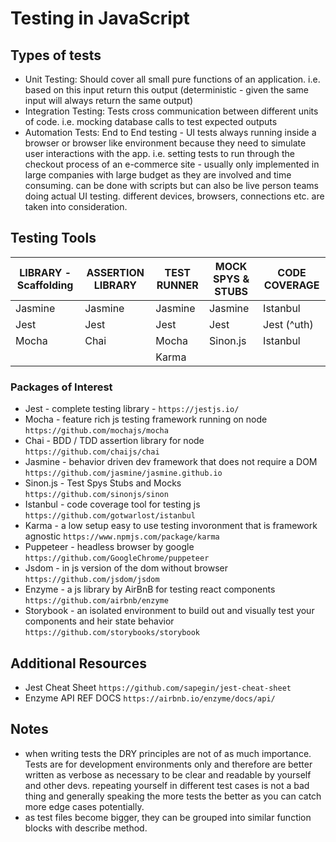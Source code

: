 # Testing in JavaScript

## Types of tests

- Unit Testing: Should cover all small pure functions of an application. i.e. based on this input return this output (deterministic - given the same input will always return the same output)
- Integration Testing: Tests cross communication between different units of code. i.e. mocking database calls to test expected outputs
- Automation Tests: End to End testing - UI tests always running inside a browser or browser like environment because they need to simulate user interactions with the app. i.e. setting tests to run through the checkout process of an e-commerce site - usually only implemented in large companies with large budget as they are involved and time consuming. can be done with scripts but can also be live person teams doing actual UI testing. different devices, browsers, connections etc. are taken into consideration.

## Testing Tools

| LIBRARY - Scaffolding | ASSERTION LIBRARY | TEST RUNNER | MOCK SPYS & STUBS | CODE COVERAGE |
| --------------------- | ----------------- | ----------- | ----------------- | ------------- |
| Jasmine               | Jasmine           | Jasmine     | Jasmine           | Istanbul      |
| Jest                  | Jest              | Jest        | Jest              | Jest (^uth)   |
| Mocha                 | Chai              | Mocha       | Sinon.js          | Istanbul      |
|                       |                   | Karma       |                   |               |

### Packages of Interest

- Jest - complete testing library - `https://jestjs.io/`
- Mocha - feature rich js testing framework running on node `https://github.com/mochajs/mocha`
- Chai - BDD / TDD assertion library for node `https://github.com/chaijs/chai`
- Jasmine - behavior driven dev framework that does not require a DOM `https://github.com/jasmine/jasmine.github.io`
- Sinon.js - Test Spys Stubs and Mocks `https://github.com/sinonjs/sinon`
- Istanbul - code coverage tool for testing js `https://github.com/gotwarlost/istanbul`
- Karma - a low setup easy to use testing invoronment that is framework agnostic `https://www.npmjs.com/package/karma`
- Puppeteer - headless browser by google `https://github.com/GoogleChrome/puppeteer`
- Jsdom - in js version of the dom without browser `https://github.com/jsdom/jsdom`
- Enzyme - a js library by AirBnB for testing react components `https://github.com/airbnb/enzyme`
- Storybook - an isolated environment to build out and visually test your components and heir state behavior `https://github.com/storybooks/storybook`

## Additional Resources

- Jest Cheat Sheet `https://github.com/sapegin/jest-cheat-sheet`
- Enzyme API REF DOCS `https://airbnb.io/enzyme/docs/api/`

## Notes

- when writing tests the DRY principles are not of as much importance. Tests are for development environments only and therefore are better written as verbose as necessary to be clear and readable by yourself and other devs. repeating yourself in different test cases is not a bad thing and generally speaking the more tests the better as you can catch more edge cases potentially.
- as test files become bigger, they can be grouped into similar function blocks with describe method.
